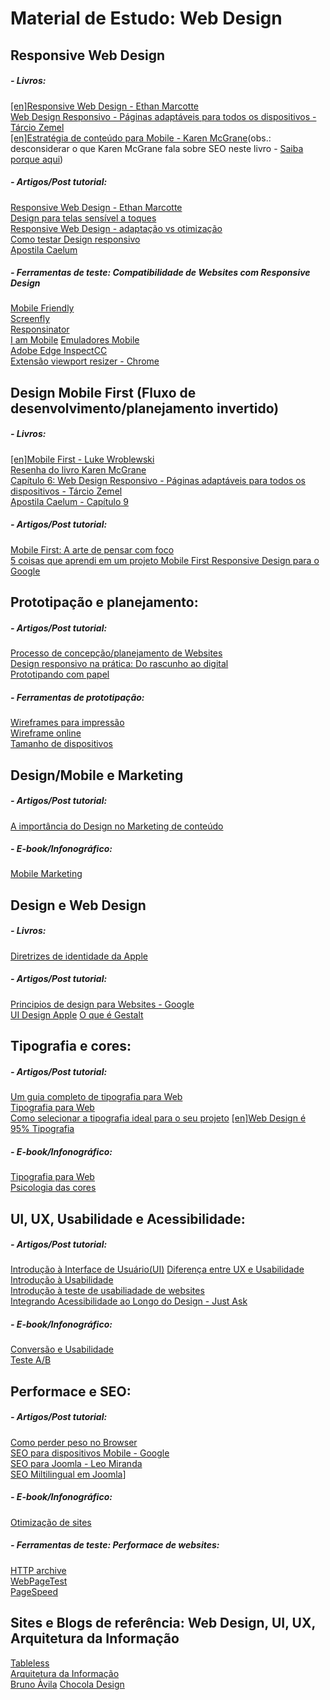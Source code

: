 # Material de Estudo: Web Design

## Responsive Web Design
##### - Livros: <br />
[[en]Responsive Web Design - Ethan Marcotte](https://drive.google.com/file/d/0B4AnFnTYmThTS0xfSjVGa2tlbGc/view?usp=sharing) <br />
[Web Design Responsivo - Páginas adaptáveis para todos os dispositivos - Tárcio Zemel](https://drive.google.com/file/d/0B4AnFnTYmThTRmU0VDZVcmlnZ0E/view?usp=sharing) <br />
[[en]Estratégia de conteúdo para Mobile - Karen McGrane](https://drive.google.com/file/d/0B4AnFnTYmThTUHU0V3Y2cUR0dEE/view?usp=sharing)(obs.: desconsiderar o que Karen McGrane fala sobre SEO neste livro - [Saiba porque aqui](http://marketingland.com/book-review-content-strategy-for-mobile-by-karen-mcgrane-34269))

##### - Artigos/Post tutorial: <br />
[Responsive Web Design - Ethan Marcotte](http://alistapart.com/article/responsive-web-design) <br />
[Design para telas sensível a toques](http://tableless.com.br/design-para-telas-sensiveis-ao-toque/) <br />
[Responsive Web Design - adaptação vs otimização](http://tableless.com.br/responsive-web-design-adaptacao-vs-otimizacao/) <br />
[Como testar Design responsivo](http://tableless.com.br/como-testar-design-responsivo/) <br />
[Apostila Caelum](http://www.caelum.com.br/apostila-html-css-javascript/)

##### - Ferramentas de teste: Compatibilidade de Websites com Responsive Design <br />
[Mobile Friendly](https://www.google.com/webmasters/tools/mobile-friendly/) <br />
[Screenfly](http://quirktools.com/screenfly/) <br />
[Responsinator](http://www.responsinator.com/) <br />
[I am Mobile](http://www.iammobile.co.uk/)
[Emuladores Mobile](http://www.mobilexweb.com/emulators) <br />
[Adobe Edge InspectCC](https://creative.adobe.com/products/inspect) <br />
[Extensão viewport resizer - Chrome](https://chrome.google.com/webstore/detail/viewport-resizer/kapnjjcfcncngkadhpmijlkblpibdcgm)

## Design Mobile First (Fluxo de desenvolvimento/planejamento invertido)
##### - Livros: <br />
[[en]Mobile First - Luke Wroblewski](https://drive.google.com/file/d/0B4AnFnTYmThTNk50Nm5QVVMtMDg/view?usp=sharing) <br />
[Resenha do livro Karen McGrane](http://marketingland.com/book-review-content-strategy-for-mobile-by-karen-mcgrane-34269) <br />
[Capítulo 6: Web Design Responsivo - Páginas adaptáveis para todos os dispositivos - Tárcio Zemel](https://drive.google.com/file/d/0B4AnFnTYmThTRmU0VDZVcmlnZ0E/view?usp=sharing) <br />
[Apostila Caelum - Capítulo 9](http://www.caelum.com.br/apostila-html-css-javascript/)

##### - Artigos/Post tutorial: <br />
[Mobile First: A arte de pensar com foco](http://tableless.com.br/mobile-first-a-arte-de-pensar-com-foco/) <br />
[5 coisas que aprendi em um projeto Mobile First Responsive Design para o Google](http://arquiteturadeinformacao.com/user-experience/5-coisas-que-aprendi-em-um-projeto-mobile-first-responsive-design-para-o-google/) <br />

## Prototipação e planejamento: <br />
##### - Artigos/Post tutorial: <br />
[Processo de concepção/planejamento de Websites](http://www.toptal.com/ux/make-design-decisions-in-your-browser-my-process-for-designing-websites)<br />
[Design responsivo na prática: Do rascunho ao digital](http://tableless.com.br/design-responsivo-na-pratica-do-rascunho-ao-digita/) <br />
[Prototipando com papel](https://medium.com/ux-ui-design-1/prototipos-de-papel-9f812d5b0dcc)

##### - Ferramentas de prototipação:
[Wireframes para impressão](https://drive.google.com/folderview?id=0B4AnFnTYmThTfm1LYmJvS05HdTFUdUc0QTViX1l4N1BUMHM0Q1Uwcm5MUXVOR3RGVk1hYWc&usp=sharing) <br />
[Wireframe online](https://realtimeboard.com/) <br />
[Tamanho de dispositivos](http://screensiz.es/) <br />


## Design/Mobile e Marketing 
##### - Artigos/Post tutorial: <br />
[A importância do Design no Marketing de conteúdo](http://pages.contentools.com.br/design-marketing-conteudo?utm_campaign=descoberta_6&utm_medium=email&utm_source=RD+Station)

##### - E-book/Infonográfico: <br />
[Mobile Marketing](http://landing.viverdeblog.com/baixar-infografico-mobile-marketing/) <br />

## Design e Web Design
##### - Livros: <br />
[Diretrizes de identidade da Apple](http://www.logoair.com/wp-content/uploads/2011/01/logo_guidelines.pdf) <br />

##### - Artigos/Post tutorial: <br />
[Principios de design para Websites - Google](https://developers.google.com/web/fundamentals/principles/) <br />
[UI Design Apple](https://developer.apple.com/design/tips/#readability)
[O que é Gestalt](http://chocoladesign.com/o-que-e-gestalt)

## Tipografia e cores: <br />
##### - Artigos/Post tutorial: <br />
[Um guia completo de tipografia para Web](http://tableless.com.br/um-guia-completo-de-tipografia-para-a-web/) <br />
[Tipografia para Web](http://alistapart.com/article/on-web-typography) <br />
[Como selecionar a tipografia ideal para o seu projeto](http://chocoladesign.com/como-selecionar-a-tipografia-ideal-para-o-seu-projeto)
[[en]Web Design é 95% Tipografia](https://ia.net/know-how/the-web-is-all-about-typography-period)

##### - E-book/Infonográfico: <br />
[Tipografia para Web](https://www.origamid.com/books/tipografia-para-web/?pg=download358) <br />
[Psicologia das cores](http://landing.viverdeblog.com/infografico-psicologia-das-cores/) <br />


## UI, UX, Usabilidade e Acessibilidade: <br />
##### - Artigos/Post tutorial: <br />
[Introdução à Interface de Usuário(UI)](https://drive.google.com/open?id=0B4AnFnTYmThTX21BSFBRNzMxR1E&authuser=0)
[Diferença entre UX e Usabilidade](http://www.profissionaisti.com.br/2011/12/qual-a-diferenca-entre-ux-experiencia-do-usuario-e-usabilidade/) <br />
[Introdução à Usabilidade](http://www.nngroup.com/articles/usability-101-introduction-to-usability/) <br />
[Introdução à teste de usabiliadade de websites](http://usabilitygeek.com/an-introduction-to-website-usability-testing/) <br />
[Integrando Acessibilidade ao Longo do Design - Just Ask](http://www.uiaccess.com/accessucd/contents.html) <br />

##### - E-book/Infonográfico: <br />
[Conversão e Usabilidade](http://landing.viverdeblog.com/baixar-infografico-conversao-usabilidade/) <br />
[Teste A/B](http://landing.viverdeblog.com/baixar-ebook-teste-ab/) <br />


## Performace e SEO:
##### - Artigos/Post tutorial: <br />
[Como perder peso no Browser](http://browserdiet.com/pt/) <br />
[SEO para dispositivos Mobile - Google](https://developers.google.com/webmasters/mobile-sites/mobile-seo/) <br />
[SEO para Joomla - Leo Miranda](http://www.jcursos.com.br/tutoriais/seo-para-joomla) <br />
[SEO Miltilingual em Joomla](http://joomlaseo.com/blog/multilingual-seo-in-joomla)]

##### - E-book/Infonográfico: <br />
[Otimização de sites](http://landing.viverdeblog.com/baixar-infografico-otimizacao-de-sites/) <br />

##### - Ferramentas de teste: Performace de websites: <br />
[HTTP archive](http://httparchive.org/) <br />
[WebPageTest](http://www.webpagetest.org) <br />
[PageSpeed](https://developers.google.com/speed/pagespeed/insights/) <br />


## Sites e Blogs de referência: Web Design, UI, UX, Arquitetura da Informação
[Tableless](http://tableless.com.br/) <br />
[Arquitetura da Informação](http://arquiteturadeinformacao.com/) <br />
[Bruno Àvila](http://www.brunoavila.com.br/)
[Chocola Design](http://chocoladesign.com/)
